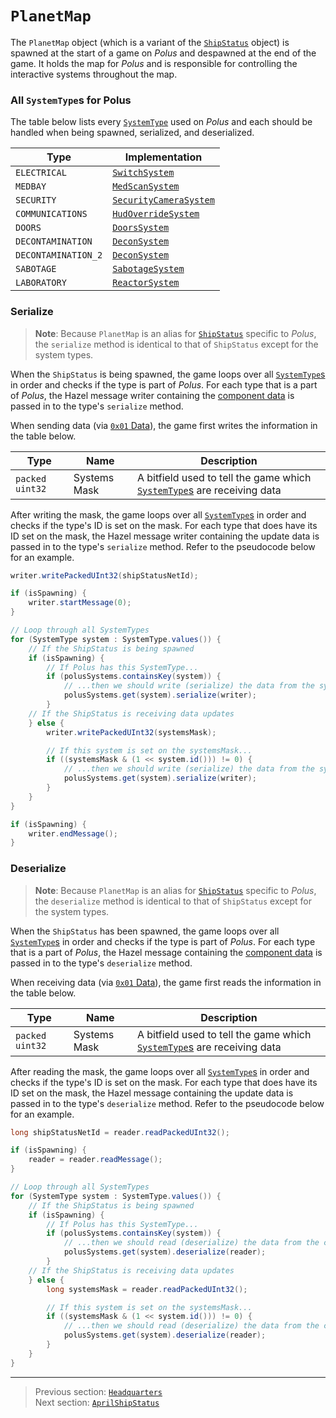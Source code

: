 # `PlanetMap`

The `PlanetMap` object (which is a variant of the [`ShipStatus`](00_shipstatus.md) object) is spawned at the start of a game on *Polus* and despawned at the end of the game. It holds the map for *Polus* and is responsible for controlling the interactive systems throughout the map.

### All `SystemType`s for Polus

The table below lists every [`SystemType`](../01_packet_structure/06_enums.md#systemtype) used on *Polus* and each should be handled when being spawned, serialized, and deserialized.

| Type | Implementation |
| --- | --- |
| `ELECTRICAL` | [`SwitchSystem`](../06_the_systemtype_implementations/02_switchsystem.md) |
| `MEDBAY` | [`MedScanSystem`](../06_the_systemtype_implementations/04_medscansystem.md) |
| `SECURITY` | [`SecurityCameraSystem`](../06_the_systemtype_implementations/05_securitycamerasystem.md) |
| `COMMUNICATIONS` | [`HudOverrideSystem`](../06_the_systemtype_implementations/06_hudoverridesystem.md) |
| `DOORS` | [`DoorsSystem`](../06_the_systemtype_implementations/11_doorssystem.md) |
| `DECONTAMINATION` | [`DeconSystem`](../06_the_systemtype_implementations/10_deconsystem.md) |
| `DECONTAMINATION_2` | [`DeconSystem`](../06_the_systemtype_implementations/10_deconsystem.md) |
| `SABOTAGE` | [`SabotageSystem`](../06_the_systemtype_implementations/08_sabotagesystem.md) |
| `LABORATORY` | [`ReactorSystem`](../06_the_systemtype_implementations/01_reactorsystem.md) |

### Serialize

> **Note**: Because `PlanetMap` is an alias for [`ShipStatus`](00_shipstatus.md) specific to *Polus*, the `serialize` method is identical to that of `ShipStatus` except for the system types.

When the `ShipStatus` is being spawned, the game loops over all [`SystemType`s](../01_packet_structure/06_enums.md#systemtype) in order and checks if the type is part of *Polus*. For each type that is a part of *Polus*, the Hazel message writer containing the [component data](../03_gamedata_and_gamedatato_message_types/04_spawn.md#the-component-structure) is passed in to the type's `serialize` method.

When sending data (via [`0x01` Data](../03_gamedata_and_gamedatato_message_types/01_data.md)), the game first writes the information in the table below.

| Type | Name | Description |
| --- | --- | --- |
| `packed uint32` | Systems Mask | A bitfield used to tell the game which [`SystemType`s](../01_packet_structure/06_enums.md#systemtype) are receiving data |

After writing the mask, the game loops over all [`SystemType`s](../01_packet_structure/06_enums.md#systemtype) in order and checks if the type's ID is set on the mask. For each type that does have its ID set on the mask, the Hazel message writer containing the update data is passed in to the type's `serialize` method. Refer to the pseudocode below for an example.

```java
writer.writePackedUInt32(shipStatusNetId);

if (isSpawning) {
    writer.startMessage(0);
}

// Loop through all SystemTypes
for (SystemType system : SystemType.values()) {
    // If the ShipStatus is being spawned
    if (isSpawning) {
        // If Polus has this SystemType...
        if (polusSystems.containsKey(system)) {
            // ...then we should write (serialize) the data from the system
            polusSystems.get(system).serialize(writer);
        }
    // If the ShipStatus is receiving data updates
    } else {
        writer.writePackedUInt32(systemsMask);

        // If this system is set on the systemsMask...
        if ((systemsMask & (1 << system.id())) != 0) {
            // ...then we should write (serialize) the data from the system
            polusSystems.get(system).serialize(writer);
        }
    }
}

if (isSpawning) {
    writer.endMessage();
}
```

### Deserialize

> **Note**: Because `PlanetMap` is an alias for [`ShipStatus`](00_shipstatus.md) specific to *Polus*, the `deserialize` method is identical to that of `ShipStatus` except for the system types.

When the `ShipStatus` has been spawned, the game loops over all [`SystemType`s](../01_packet_structure/06_enums.md#systemtype) in order and checks if the type is part of *Polus*. For each type that is a part of *Polus*, the Hazel message containing the [component data](../03_gamedata_and_gamedatato_message_types/04_spawn.md#the-component-structure) is passed in to the type's `deserialize` method.

When receiving data (via [`0x01` Data](../03_gamedata_and_gamedatato_message_types/01_data.md)), the game first reads the information in the table below.

| Type | Name | Description |
| --- | --- | --- |
| `packed uint32` | Systems Mask | A bitfield used to tell the game which [`SystemType`s](../01_packet_structure/06_enums.md#systemtype) are receiving data |

After reading the mask, the game loops over all [`SystemType`s](../01_packet_structure/06_enums.md#systemtype) in order and checks if the type's ID is set on the mask. For each type that does have its ID set on the mask, the Hazel message containing the update data is passed in to the type's `deserialize` method. Refer to the pseudocode below for an example.

```java
long shipStatusNetId = reader.readPackedUInt32();

if (isSpawning) {
    reader = reader.readMessage();
}

// Loop through all SystemTypes
for (SystemType system : SystemType.values()) {
    // If the ShipStatus is being spawned
    if (isSpawning) {
        // If Polus has this SystemType...
        if (polusSystems.containsKey(system)) {
            // ...then we should read (deserialize) the data from the component message
            polusSystems.get(system).deserialize(reader);
        }
    // If the ShipStatus is receiving data updates
    } else {
        long systemsMask = reader.readPackedUInt32();

        // If this system is set on the systemsMask...
        if ((systemsMask & (1 << system.id())) != 0) {
            // ...then we should read (deserialize) the data from the component message
            polusSystems.get(system).deserialize(reader);
        }
    }
}
```

---

> Previous section: [`Headquarters`](05_headquarters.md)<br>
> Next section: [`AprilShipStatus`](07_aprilshipstatus.md)
